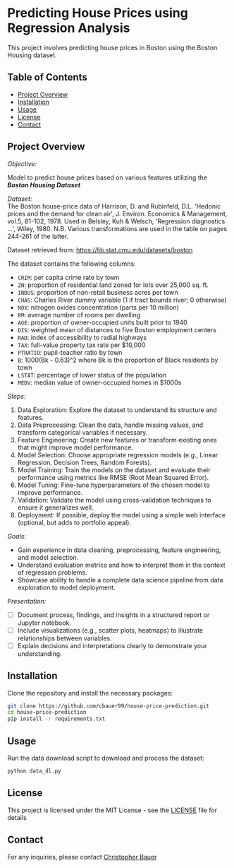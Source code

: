 # **Predicting House Prices using Regression Analysis** 
This project involves predicting house prices in Boston using the Boston Housing dataset.

## Table of Contents
- [Project Overview](#project-overview)
- [Installation](#installation)
- [Usage](#usage)
- [License](#license)
- [Contact](#contact)
## **Project Overview**
*Objective:*

Model to predict house prices based on various features utilizing the ***Boston Housing Dataset***

  
*Dataset:*  
The Boston house-price data of Harrison, D. and Rubinfeld, D.L. 'Hedonic prices and the demand for clean air', J. Environ. Economics & Management, vol.5, 81-102, 1978. Used in Belsley, Kuh & Welsch, 'Regression diagnostics
 ...', Wiley, 1980.   N.B. Various transformations are used in the table on
 pages 244-261 of the latter. 

Dataset retrieved from: https://lib.stat.cmu.edu/datasets/boston
  
The dataset contains the following columns:
- `CRIM`: per capita crime rate by town
- `ZN`: proportion of residential land zoned for lots over 25,000 sq. ft.
- `INDUS`: proportion of non-retail business acres per town
- `CHAS`: Charles River dummy variable (1 if tract bounds river; 0 otherwise)
- `NOX`: nitrogen oxides concentration (parts per 10 million)
- `RM`: average number of rooms per dwelling
- `AGE`: proportion of owner-occupied units built prior to 1940
- `DIS`: weighted mean of distances to five Boston employment centers
- `RAD`: index of accessibility to radial highways
- `TAX`: full-value property tax rate per $10,000
- `PTRATIO`: pupil-teacher ratio by town
- `B`: 1000(Bk - 0.63)^2 where Bk is the proportion of Black residents by town
- `LSTAT`: percentage of lower status of the population
- `MEDV`: median value of owner-occupied homes in $1000s

  
*Steps:*
1. Data Exploration: Explore the dataset to understand its structure and features.
2. Data Preprocessing: Clean the data, handle missing values, and transform categorical variables if necessary.
3. Feature Engineering: Create new features or transform existing ones that might improve model performance.
4. Model Selection: Choose appropriate regression models (e.g., Linear Regression, Decision Trees, Random Forests).
5. Model Training: Train the models on the dataset and evaluate their performance using metrics like RMSE (Root Mean Squared Error).
6. Model Tuning: Fine-tune hyperparameters of the chosen model to improve performance.
7. Validation: Validate the model using cross-validation techniques to ensure it generalizes well.
8. Deployment: If possible, deploy the model using a simple web interface (optional, but adds to portfolio appeal).

 
*Goals:*
- Gain experience in data cleaning, preprocessing, feature engineering, and model selection.
- Understand evaluation metrics and how to interpret them in the context of regression problems.
- Showcase ability to handle a complete data science pipeline from data exploration to model deployment.

 
*Presentation:*
- [ ] Document process, findings, and insights in a structured report or Jupyter notebook.
- [ ] Include visualizations (e.g., scatter plots, heatmaps) to illustrate relationships between variables.
- [ ] Explain decisions and interpretations clearly to demonstrate your understanding.

## Installation
Clone the repository and install the necessary packages:
```sh
git clone https://github.com/cbauer99/house-price-prediction.git
cd house-price-prediction
pip install -r requirements.txt
```
## Usage
Run the data download script to download and process the dataset:
```sh
python data_dl.py
```
## License
This project is licensed under the MIT License - see the [LICENSE](LICENSE) file for details
## Contact 
For any inquiries, please contact [Christopher Bauer](mailto:cbauer99@outlook.com)
